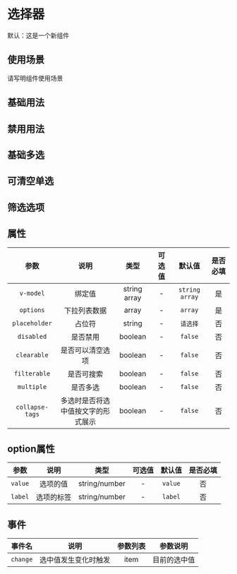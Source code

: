 <!-- 加载 demo 组件 start -->
<script setup>
import demo from './demo.vue';
import demoDisabled from './demoDisabled.vue';
import demoMode from './demoMode.vue';
import demoClear from './demoClear.vue';
import demoFilter from './demoFilter.vue';
</script>
<!-- 加载 demo 组件 end -->

<!-- 正文开始 -->

# 选择器

默认：这是一个新组件

## 使用场景

请写明组件使用场景

## 基础用法
<Preview comp-name="Select" demo-name="demo">
  <demo />
</Preview>

## 禁用用法
<Preview comp-name="Select" demo-name="demoDisabled">
  <demoDisabled />
</Preview>

## 基础多选
<Preview comp-name="Select" demo-name="demoMode">
  <demoMode />
</Preview>

## 可清空单选
<Preview comp-name="Select" demo-name="demoClear">
  <demoClear />
</Preview>

## 筛选选项
<Preview comp-name="Select" demo-name="demoFilter">
  <demoFilter />
</Preview>

## 属性
参数 | 说明 | 类型 | 可选值 | 默认值 | 是否必填
:-: | :-: | :-: | :-: | :-: | :-:
`v-model` | 绑定值	 | string array | - | `string` `array` | 是 
`options` | 下拉列表数据 | array | - | `array` | 是
`placeholder` | 占位符 | string | - | `请选择` | 否
`disabled` | 是否禁用 | boolean | - | `false` | 否
`clearable` | 是否可以清空选项 | boolean | - | `false` | 否
`filterable` | 是否可搜索	 | boolean | - | `false` | 否
`multiple` | 是否多选	 | boolean | - | `false` | 否
`collapse-tags` | 多选时是否将选中值按文字的形式展示	 | boolean | - | `false` | 否

## option属性
参数 | 说明 | 类型 | 可选值 | 默认值 | 是否必填
:-: | :-: | :-: | :-: | :-: | :-:
`value` | 选项的值 | string/number | - | `value`| 否 
`label` | 选项的标签 | string/number | - | `label` | 否

## 事件
事件名 | 说明 | 参数列表 | 参数说明
:-: | :-: | :-: | :-:
`change` | 选中值发生变化时触发	 | item | 目前的选中值
